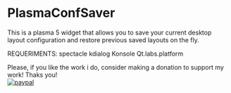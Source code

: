 PlasmaConfSaver
===========

This is a plasma 5 widget that allows you to save your current desktop layout configuration and restore previous saved layouts on the fly.

REQUERIMENTS:
spectacle
kdialog
Konsole
Qt.labs.platform

Please, if you like the work i do, consider making a donation to support my work! Thaks you!</br>
[![paypal](https://www.paypalobjects.com/en_US/i/btn/btn_donateCC_LG.gif)](https://www.paypal.com/cgi-bin/webscr?cmd=_s-xclick&hosted_button_id=RLHBW9ET7FLP4)

